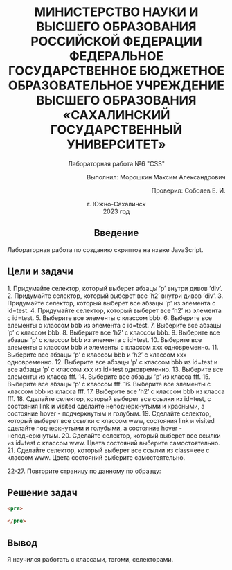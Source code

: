 <h1 align="center"> МИНИСТЕРСТВО НАУКИ И ВЫСШЕГО ОБРАЗОВАНИЯ РОССИЙСКОЙ ФЕДЕРАЦИИ ФЕДЕРАЛЬНОЕ ГОСУДАРСТВЕННОЕ БЮДЖЕТНОЕ ОБРАЗОВАТЕЛЬНОЕ УЧРЕЖДЕНИЕ ВЫСШЕГО ОБРАЗОВАНИЯ «САХАЛИНСКИЙ ГОСУДАРСТВЕННЫЙ УНИВЕРСИТЕТ»</h1>

<p align="center">Лабораторная работа №6 "CSS" </p>

<p align="right">Выполнил: Морошкин Максим Александрович</p>
<p align="right">Проверил: Соболев Е. И.</p>

<p align="center">г. Южно-Сахалинск <br> 2023 год</p>

<h2 align="center">Введение</h2>
<p align="justify">Лабораторная работа по созданию скриптов на языке JavaScript.</p>

<h2>Цели и задачи</h2>
1.	Придумайте селектор, который выберет абзацы ’p’ внутри дивов ’div’.
2.	Придумайте селектор, который выберет все ’h2’ внутри дивов ’div’.
3.	Придумайте селектор, который выберет все абзацы ’p’ из элемента с id=test.
4.	Придумайте селектор, который выберет все ’h2’ из элемента с id=test.
5.	Выберите все элементы с классом bbb.
6.	Выберите все элементы с классом bbb из элемента с id=test.
7.	Выберите все абзацы ’p’ с классом bbb.
8.	Выберите все ’h2’ с классом bbb.
9.	Выберите все абзацы ’p’ с классом bbb из элемента с id=test.
10.	Выберите все элементы с классом bbb и элементы с классом xxx одновременно.
11.	Выберите все абзацы ’p’ с классом bbb и ’h2’ с классом xxx одновременно.
12.	Выберите все абзацы ’p’ с классом bbb из id=test и все абзацы ’p’ с классом xxx из id=test одновременно.
13.	Выберите все элементы из класса fff.
14.	Выберите все абзацы ’p’ из класса fff.
15.	Выберите все абзацы ’p’ с классом fff.
16.	Выберите все элементы с классом bbb из класса fff.
17.	Выберите все ’h2’ с классом bbb из класса fff.
18.	Сделайте селектор, который выберет все ссылки из id=test, с состояния link и visited сделайте неподчеркнутыми и красными, а состояние hover - подчеркнутым и голубым.
19.	 Сделайте селектор, который выберет все ссылки с классом www, состояния link и visited сделайте подчеркнутыми и голубыми, а состояние hover - неподчеркнутым.
20.	 Сделайте селектор, который выберет все ссылки из id=test с классом www. Цвета состояний выберите самостоятельно.
21.	 Сделайте селектор, который выберет все ссылки из class=eee с классом www. Цвета состояний выберите самостоятельно.

22-27. Повторите страницу по данному по образцу:

<h2>Решение задач</h2>


```html
<pre>

</pre>
```

<h2>Вывод</h2>
Я научился работать с классами, тэгоми, селекторами.
